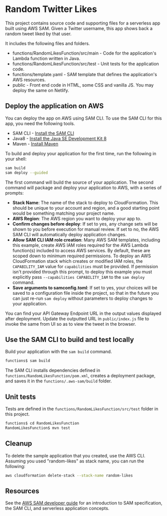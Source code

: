 # Random Twitter Likes

This project contains source code and supporting files for a serverless app built using AWS SAM. Given a Twitter username, this app shows back a random tweet liked by that user.

It includes the following files and folders.

- functions/RandomLikesFunction/src/main - Code for the application's Lambda function written in Java.
- functions/RandomLikesFunction/src/test - Unit tests for the application code. 
- functions/template.yaml - SAM template that defines the application's AWS resources.
- public - Front end code in HTML, some CSS and vanilla JS. You may deploy the same on Netlify.

## Deploy the application on AWS

You can deploy the app on AWS using SAM CLI. To use the SAM CLI for this app, you need the following tools.

* SAM CLI - [Install the SAM CLI](https://docs.aws.amazon.com/serverless-application-model/latest/developerguide/serverless-sam-cli-install.html)
* Java8 - [Install the Java SE Development Kit 8](http://www.oracle.com/technetwork/java/javase/downloads/jdk8-downloads-2133151.html)
* Maven - [Install Maven](https://maven.apache.org/install.html)

To build and deploy your application for the first time, run the following in your shell:

```bash
sam build
sam deploy --guided
```

The first command will build the source of your application. The second command will package and deploy your application to AWS, with a series of prompts:

* **Stack Name**: The name of the stack to deploy to CloudFormation. This should be unique to your account and region, and a good starting point would be something matching your project name.
* **AWS Region**: The AWS region you want to deploy your app to.
* **Confirm changes before deploy**: If set to yes, any change sets will be shown to you before execution for manual review. If set to no, the AWS SAM CLI will automatically deploy application changes.
* **Allow SAM CLI IAM role creation**: Many AWS SAM templates, including this example, create AWS IAM roles required for the AWS Lambda function(s) included to access AWS services. By default, these are scoped down to minimum required permissions. To deploy an AWS CloudFormation stack which creates or modified IAM roles, the `CAPABILITY_IAM` value for `capabilities` must be provided. If permission isn't provided through this prompt, to deploy this example you must explicitly pass `--capabilities CAPABILITY_IAM` to the `sam deploy` command.
* **Save arguments to samconfig.toml**: If set to yes, your choices will be saved to a configuration file inside the project, so that in the future you can just re-run `sam deploy` without parameters to deploy changes to your application.

You can find your API Gateway Endpoint URL in the output values displayed after deployment. Update the outputted URL in `public/index.js` file to invoke the same from UI so as to view the tweet in the browser.

## Use the SAM CLI to build and test locally

Build your application with the `sam build` command.

```bash
functions$ sam build
```

The SAM CLI installs dependencies defined in `functions/RandomLikesFunction/pom.xml`, creates a deployment package, and saves it in the `functions/.aws-sam/build` folder.

## Unit tests

Tests are defined in the `functions/RandomLikesFunction/src/test` folder in this project.

```bash
functions$ cd RandomLikesFunction
RandomLikesFunction$ mvn test
```

## Cleanup

To delete the sample application that you created, use the AWS CLI. Assuming you used "random-likes" as stack name, you can run the following:

```bash
aws cloudformation delete-stack --stack-name random-likes
```

## Resources

See the [AWS SAM developer guide](https://docs.aws.amazon.com/serverless-application-model/latest/developerguide/what-is-sam.html) for an introduction to SAM specification, the SAM CLI, and serverless application concepts.